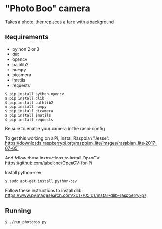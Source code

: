 # "Photo Boo" camera
Takes a photo, thenreplaces a face with a background

## Requirements
- python 2 or 3
- dlib
- opencv
- pathlib2
- numpy
- picamera
- imutils
- requests

```
$ pip install python-opencv
$ pip install dlib
$ pip install pathlib2
$ pip install numpy
$ pip install picamera
$ pip install imutils
$ pip install requests
```

Be sure to enable your camera in the raspi-config

To get this working on a Pi, install Raspbian "Jesse":
https://downloads.raspberrypi.org/raspbian_lite/images/raspbian_lite-2017-07-05/

And follow these instructions to install OpenCV:
https://github.com/jabelone/OpenCV-for-Pi

Install python-dev
```
$ sudo apt-get install python-dev
```

Follow these instructions to install dlib:
https://www.pyimagesearch.com/2017/05/01/install-dlib-raspberry-pi/

## Running

```
$ ./run_photoboo.py
```
